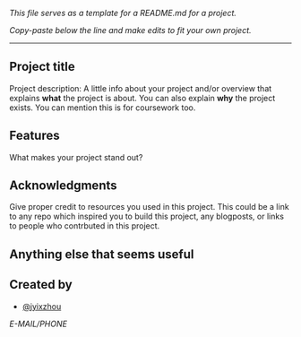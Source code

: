 *This file serves as a template for a README.md for a project.*

*Copy-paste below the line and make edits to fit your own project.*

---------

## Project title
Project description: A little info about your project and/or overview that explains **what** the project is about. You can also explain **why** the project exists. You can mention this is for coursework too. 

## Features
What makes your project stand out?

## Acknowledgments
Give proper credit to resources you used in this project. This could be a link to any repo which inspired you to build this project, any blogposts, or links to people who contrbuted in this project. 

## Anything else that seems useful


## Created by
* [@jyixzhou](https://github.com/jyixzhou)

*E-MAIL/PHONE*
